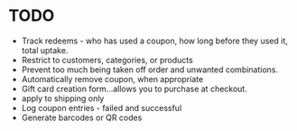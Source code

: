 # TODO

 * Track redeems - who has used a coupon, how long before they used it, total uptake.
 * Restrict to customers, categories, or products
 * Prevent too much being taken off order and unwanted combinations.
 * Automatically remove coupon, when appropriate
 * Gift card creation form...allows you to purchase at checkout.
 * apply to shipping only
 * Log coupon entries - failed and successful
 * Generate barcodes or QR codes